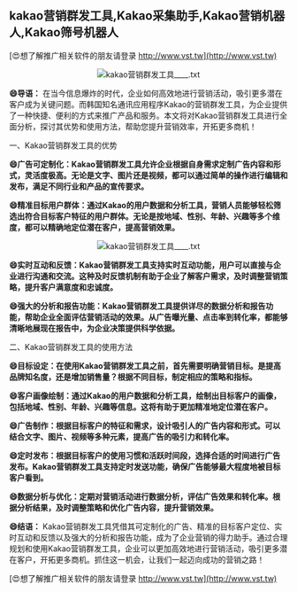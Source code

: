 ## **kakao营销群发工具,Kakao采集助手,Kakao营销机器人,Kakao筛号机器人**

[😍想了解推广相关软件的朋友请登录 http://www.vst.tw](http://www.vst.tw)

 <center><img src="https://vst.tw/MP4/tuiguang/png/3.png" alt="kakao营销群发工具____.txt"></center>

**😄导语：**
在当今信息爆炸的时代，企业如何高效地进行营销活动，吸引更多潜在客户成为关键问题。而韩国知名通讯应用程序Kakao的营销群发工具，为企业提供了一种快捷、便利的方式来推广产品和服务。本文将对Kakao营销群发工具进行全面分析，探讨其优势和使用方法，帮助您提升营销效率，开拓更多商机！

一、Kakao营销群发工具的优势

**😄广告可定制化：Kakao营销群发工具允许企业根据自身需求定制广告内容和形式，灵活度极高。无论是文字、图片还是视频，都可以通过简单的操作进行编辑和发布，满足不同行业和产品的宣传要求。**

**😄精准目标用户群体：通过Kakao的用户数据和分析工具，营销人员能够轻松筛选出符合目标客户特征的用户群体。无论是按地域、性别、年龄、兴趣等多个维度，都可以精确地定位潜在客户，提高营销效果。**

 <center><img src="https://vst.tw/MP4/tuiguang/png/2.png" alt="kakao营销群发工具____.txt"></center>

**😄实时互动和反馈：Kakao营销群发工具支持实时互动功能，用户可以直接与企业进行沟通和交流。这种及时反馈机制有助于企业了解客户需求，及时调整营销策略，提升客户满意度和忠诚度。**

**😄强大的分析和报告功能：Kakao营销群发工具提供详尽的数据分析和报告功能，帮助企业全面评估营销活动的效果。从广告曝光量、点击率到转化率，都能够清晰地展现在报告中，为企业决策提供科学依据。**

二、Kakao营销群发工具的使用方法

**😄目标设定：在使用Kakao营销群发工具之前，首先需要明确营销目标。是提高品牌知名度，还是增加销售量？根据不同目标，制定相应的策略和指标。**

**😄客户画像绘制：通过Kakao的用户数据和分析工具，绘制出目标客户的画像，包括地域、性别、年龄、兴趣等信息。这将有助于更加精准地定位潜在客户。**

**😄广告制作：根据目标客户的特征和需求，设计吸引人的广告内容和形式。可以结合文字、图片、视频等多种元素，提高广告的吸引力和转化率。**

**😄定时发布：根据目标客户的使用习惯和活跃时间段，选择合适的时间进行广告发布。Kakao营销群发工具支持定时发送功能，确保广告能够最大程度地被目标客户看到。**

**😄数据分析与优化：定期对营销活动进行数据分析，评估广告效果和转化率。根据分析结果，及时调整策略和优化广告内容，提升营销效果。**

**😄结语：**
Kakao营销群发工具凭借其可定制化的广告、精准的目标客户定位、实时互动和反馈以及强大的分析和报告功能，成为了企业营销的得力助手。通过合理规划和使用Kakao营销群发工具，企业可以更加高效地进行营销活动，吸引更多潜在客户，开拓更多商机。抓住这一机会，让我们一起迈向成功的营销之路！

[😍想了解推广相关软件的朋友请登录 http://www.vst.tw](http://www.vst.tw)



